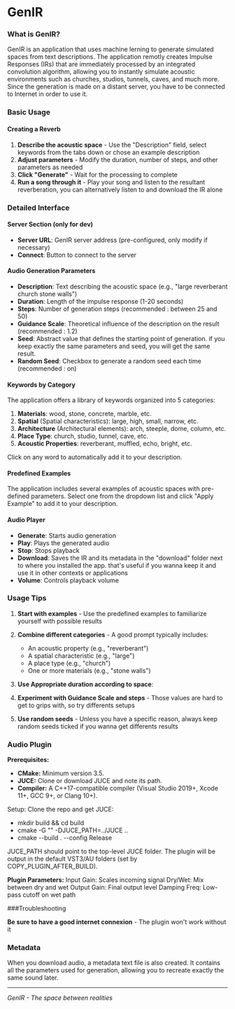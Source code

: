 # GenIR

### What is GenIR?

GenIR is an application that uses machine lerning to generate simulated spaces from text descriptions. The application remotly creates Impulse Responses (IRs) that are immediately processed by an integrated convolution algorithm, allowing you to instantly simulate acoustic environments such as churches, studios, tunnels, caves, and much more. Since the generation is made on a distant server, you have to be connected to Internet in order to use it.




### Basic Usage

#### Creating a Reverb

1. **Describe the acoustic space** - Use the "Description" field, select keywords from the tabs down or chose an example description
2. **Adjust parameters** - Modify the duration, number of steps, and other parameters as needed
3. **Click "Generate"** - Wait for the processing to complete
4. **Run a song through it** - Play your song and listen to the resultant reverberation, you can alternatively listen to and download the IR alone




### Detailed Interface

#### Server Section (only for dev)
- **Server URL**: GenIR server address (pre-configured, only modify if necessary)
- **Connect**: Button to connect to the server


#### Audio Generation Parameters
- **Description**: Text describing the acoustic space (e.g., "large reverberant church stone walls")
- **Duration**: Length of the impulse response (1-20 seconds)
- **Steps**: Number of generation steps (recommended : between 25 and 50)
- **Guidance Scale**: Theoretical influence of the description on the result (recommended : 1.2)
- **Seed**: Abstract value that defines the starting point of generation. if you keep exactly the same parameters and seed, you will get the same result.
- **Random Seed**: Checkbox to generate a random seed each time (recommended : on)

#### Keywords by Category
The application offers a library of keywords organized into 5 categories:

1. **Materials**: wood, stone, concrete, marble, etc.
2. **Spatial** (Spatial characteristics): large, high, small, narrow, etc.
3. **Architecture** (Architectural elements): arch, steeple, dome, column, etc.
4. **Place Type**: church, studio, tunnel, cave, etc.
5. **Acoustic Properties**: reverberant, muffled, echo, bright, etc.

Click on any word to automatically add it to your description.


#### Predefined Examples
The application includes several examples of acoustic spaces with pre-defined parameters. Select one from the dropdown list and click "Apply Example" to add it to your description.


#### Audio Player
- **Generate**: Starts audio generation
- **Play**: Plays the generated audio
- **Stop**: Stops playback
- **Download**: Saves the IR and its metadata in the "download" folder next to where you installed the app. that's useful if you wanna keep it and use it in other contexts or applications
- **Volume**: Controls playback volume



### Usage Tips

1. **Start with examples** - Use the predefined examples to familiarize yourself with possible results

2. **Combine different categories** - A good prompt typically includes:
   - An acoustic property (e.g., "reverberant")
   - A spatial characteristic (e.g., "large")
   - A place type (e.g., "church")
   - One or more materials (e.g., "stone walls")

3. **Use Appropriate duration according to space**:

4. **Experiment with Guidance Scale and steps** - Those values are hard to get to grips with, so try differents setups

5. **Use random seeds** - Unless you have a specific reason, always keep random seeds ticked if you wanna get differents results
 


### Audio Plugin 

**Prerequisites:**
- **CMake:** Minimum version 3.5.
- **JUCE:** Clone or download JUCE and note its path.
- **Compiler:** A C++17-compatible compiler (Visual Studio 2019+, Xcode 11+, GCC 9+, or Clang 10+).

Setup:
Clone the repo and get JUCE:
   - mkdir build && cd build
   - cmake -G "<Your IDE>" -DJUCE_PATH=../JUCE ..
   - cmake --build . --config Release

JUCE_PATH should point to the top-level JUCE folder.
The plugin will be output in the default VST3/AU folders (set by COPY_PLUGIN_AFTER_BUILD).

**Plugin Parameters:**
    Input Gain: Scales incoming signal
    Dry/Wet: Mix between dry and wet
    Output Gain: Final output level
    Damping Freq: Low-pass cutoff on wet path

###Troubleshooting

**Be sure to have a good internet connexion** - The plugin won't work without it

 


### Metadata
When you download audio, a metadata text file is also created. It contains all the parameters used for generation, allowing you to recreate exactly the same sound later.




---

*GenIR - The space between realities*
